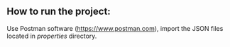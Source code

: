 ## How to run the project:

Use Postman software (https://www.postman.com), import the JSON files located in _properties_ directory.
